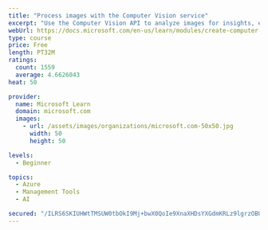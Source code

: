 ```yaml
---
title: "Process images with the Computer Vision service"
excerpt: "Use the Computer Vision API to analyze images for insights, extract text from images, and generate high-quality thumbnails."
webUrl: https://docs.microsoft.com/en-us/learn/modules/create-computer-vision-service-to-classify-images/
type: course
price: Free
length: PT32M
ratings:
  count: 1559
  average: 4.6626043
heat: 50

provider:
  name: Microsoft Learn
  domain: microsoft.com
  images:
    - url: /assets/images/organizations/microsoft.com-50x50.jpg
      width: 50
      height: 50

levels:
  - Beginner

topics:
  - Azure
  - Management Tools
  - AI

secured: "/ILRS6SKIUHWtTMSUW0tbOkI9Mj+bwX0QoIe9XnaXHDsYXGdmKRLz9lgrzOBUzF5VFsvsGSBI12WDkOjk3zAJbB2a7yrcQCnw7BlZ4ioWiCn7hec7wH46sWIz47rP+OEktvqKw/8MVq2VaBlstA4IbUfGUJiM7IeujoTIoCYe1e6K3ZXVUUuSaeGw9cZnLLhq7C5Vada/3dv4465XgMy7qoi9p7nLEvPPEa7hOHa4bWoLIk3ewwwbwc4d16W15OhwRG0TTILnMhPvC6A4qy4kn+NskLYvPj0B5zp9NdeT++Fp9LKh6E2NlT0Zb1CLNkEHxWMbwRqEFm8NW3XyFOf/sbmfEToyHw2agoYTDFP+MPHR9A9xiJpNbu1/a5txpiHptw824C+w5yDFU/cobd0MDgXPAiIELMi2QDTHnWEGHY=;fUM6pMkGEk+DRgw6MSpfbA=="
---
```


